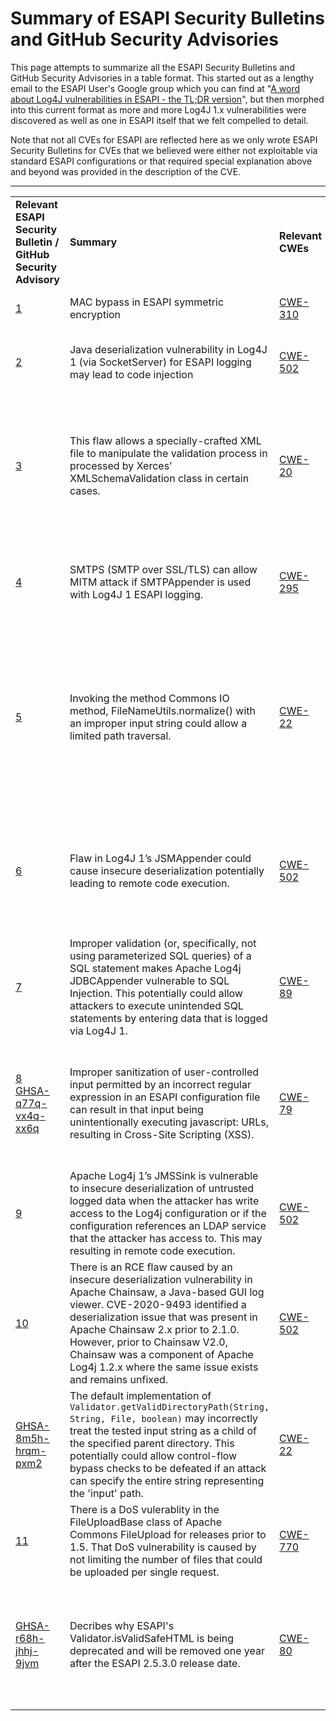 # Summary of ESAPI Security Bulletins and GitHub Security Advisories</h1>
This page attempts to summarize all the ESAPI Security Bulletins and GitHub Security Advisories in a table format. This started out as a lengthy email to the ESAPI User's Google group which you can find at
"[A word about Log4J vulnerabilities in ESAPI - the TL;DR version](https://groups.google.com/a/owasp.org/g/esapi-project-users/c/_CR8d-dpvMU)",
but then morphed into this current format as more and more Log4J 1.x vulnerabilities were discovered as well as one in ESAPI itself that we felt compelled to detail.

Note that not all CVEs for ESAPI are reflected here as we only wrote ESAPI
Security Bulletins for CVEs that we believed were either not exploitable via
standard ESAPI configurations or that required special explanation above and beyond
was provided in the description of the CVE.

---


|||||||
|--- |--- |--- |--- |--- |--- |
|**Relevant ESAPI Security Bulletin / GitHub Security Advisory**|**Summary**|**Relevant CWEs**|**Relevant Vuln ID**|**Notes regarding potential impact**|**ESAPI versions where default configuration is impacted**|
|[1](https://github.com/ESAPI/esapi-java-legacy/blob/develop/documentation/ESAPI-security-bulletin1.pdf)|MAC bypass in ESAPI symmetric encryption|[CWE-310](https://cwe.mitre.org/data/definitions/310.html)|[CVE-2013-5679](https://nvd.nist.gov/vuln/detail/CVE-2013-5679)|MAC check may be bypassed thus not assuring the authenticity of the received ciphertext.|ESAPI 2.x versions before 2.1.0|
|[2](https://github.com/ESAPI/esapi-java-legacy/blob/develop/documentation/ESAPI-security-bulletin2.pdf)|Java deserialization vulnerability in Log4J 1 (via SocketServer) for ESAPI logging may lead to code injection|[CWE-502](https://cwe.mitre.org/data/definitions/502.html)|[CVE-2019-17571](https://nvd.nist.gov/vuln/detail/CVE-2019-17571)|SocketServer is a class presumably intended for aggregating Log4J log events. It is a server-side class. ESAPI does not use it, nor any Log4J 1 classes that use it.|None.ESAPI 2.x versions 2.2.1.0 and later default to use JUL (java.util.logging)|
|[3](https://github.com/ESAPI/esapi-java-legacy/blob/develop/documentation/ESAPI-security-bulletin3.pdf)|This flaw allows a specially-crafted XML file to manipulate the validation process in processed by Xerces’ XMLSchemaValidation class in certain cases.|[CWE-20](https://cwe.mitre.org/data/definitions/20.html)|[SNYK-JAVA-XERCES-608891](https://security.snyk.io/vuln/SNYK-JAVA-XERCES-608891) (related to [CVE-2020-14621](https://nvd.nist.gov/vuln/detail/CVE-2020-14621))|An analysis of the ESAPI and Xerces code shows that ESAPI does not use the vulnerable Xerces class either directly or indirectly.|None, but fixed even with respect to SCA tools for ESAPI 2.2.3.0 and later which AntiSamy 1.6.2, which uses Xerces 2.12.1, where this vulnerability is fixed.|
|[4](https://github.com/ESAPI/esapi-java-legacy/blob/develop/documentation/ESAPI-security-bulletin4.pdf)|SMTPS (SMTP over SSL/TLS) can allow MITM attack if SMTPAppender is used with Log4J 1 ESAPI logging.|[CWE-295](https://cwe.mitre.org/data/definitions/295.html)|[CVE-2020-9488](https://nvd.nist.gov/vuln/detail/CVE-2020-9488)|If you are using Log4J 1’s SMTPAppender in your code, you already have a direct dependency that makes it exploitable. ESAPI does nothing to cause or prevent that.|None. ESAPI uses ConsoleAppender as the default appender even if ESAPI logging is configured to use Log4J 1.|
|[5](https://github.com/ESAPI/esapi-java-legacy/blob/develop/documentation/ESAPI-security-bulletin5.pdf)|Invoking the method Commons IO method, FileNameUtils.normalize() with an improper input string could allow a limited path traversal.|[CWE-22](https://cwe.mitre.org/data/definitions/22.html)|[CVE-2021-29425](https://nvd.nist.gov/vuln/detail/CVE-2021-29425)|Commons IO is being pulled in via AntiSamy, which pulls in Apache Batik-CSS.  Batik-CSS is part of a larger Apache Xmlgraphics Batik family.Nothing in the Batik family of libraries uses org.apache.commons.io.FileNameUtils and neither ESAPI nor AntiSamy use Commons IO directly. Thus ESAPI is not affected by this CVE.|None. However may still show up in SCA output as AntiSamy using latest Apache Commons IO library version (2.6) that still support Java 7. AntiSamy 1.7 and later will require Java 8 as will ESAPI versions after 2.3.|
|[6](https://github.com/ESAPI/esapi-java-legacy/blob/develop/documentation/ESAPI-security-bulletin6.pdf)|Flaw in Log4J 1’s JSMAppender could cause insecure deserialization potentially leading to remote code execution.|[CWE-502](https://cwe.mitre.org/data/definitions/502.html)|[CVE-2021-4104](https://nvd.nist.gov/vuln/detail/CVE-2021-4104)|All versions of ESAPI are vulnerable and impacted if your application is doing all 3 of the following:1) Using the deprecated ESAPI Log4J logging.2) You have changed your default log4j.xml (or log4j.properties) file to use JMSAppender.3) An attacker is able to overwrite the contents of your Log4J 1 configuration file.|None. ESAPI uses ConsoleAppender as the default appender even if ESAPI logging is configured to use Log4J 1.|
|[7](https://github.com/ESAPI/esapi-java-legacy/blob/develop/documentation/ESAPI-security-bulletin7.pdf)|Improper validation (or, specifically, not using parameterized SQL queries) of a SQL statement makes Apache Log4j JDBCAppender vulnerable to SQL Injection. This potentially could allow attackers to execute unintended SQL statements by entering data that is logged via Log4J 1.|[CWE-89](https://cwe.mitre.org/data/definitions/89.html)|[CVE-2022-23305](https://nvd.nist.gov/vuln/detail/CVE-2022-23305)|All versions of ESAPI are vulnerable and impacted if your application is doing both of the following:1) Using the deprecated ESAPI Log4J logging.2) You have changed your default log4j.xml (or log4j.properties) file to use JDBCAppender.|None. ESAPI uses ConsoleAppender as the default appender even if ESAPI logging is configured to use Log4J 1.|
|[8](https://github.com/ESAPI/esapi-java-legacy/blob/develop/documentation/ESAPI-security-bulletin8.pdf)<br/>[GHSA-q77q-vx4q-xx6q](https://github.com/ESAPI/esapi-java-legacy/security/advisories/GHSA-q77q-vx4q-xx6q)|Improper sanitization of user-controlled input permitted by an incorrect regular expression in an ESAPI configuration file can result in that input being unintentionally executing javascript: URLs, resulting in Cross-Site Scripting (XSS).|[CWE-79](https://cwe.mitre.org/data/definitions/79.html)|[CVE-2022-24891](https://nvd.nist.gov/vuln/detail/CVE-2022-24891)|A malformed regular expression in ESAPI’s default AntiSamy policy file, “antisamy-esapi.xml”, accidentally allowed the “:” character to match as a part of the “onsiteURL” regular expression. This allowed 'javascript:' pseudo-URIs to slip past ESAPI which could result in XSS vulnerabilities. Note that this vulnerability dates back at least to the ESAPI 1.4 release.|ESAPI 1.4 and all ESAPI 2.x versions before 2.3.0.0.|
|[9](https://github.com/ESAPI/esapi-java-legacy/blob/develop/documentation/ESAPI-security-bulletin9.pdf)|Apache Log4j 1’s JMSSink is vulnerable to insecure deserialization of untrusted logged data when the attacker has write access to the Log4j configuration or if the configuration references an LDAP service that the attacker has access to. This may resulting in remote code execution.|[CWE-502](https://cwe.mitre.org/data/definitions/502.html)|[CVE-2022-23302](https://nvd.nist.gov/vuln/detail/CVE-2022-23302)|Remote Code Execution is possible.|None. ESAPI uses ConsoleAppender as the default appender even if ESAPI logging is configured to use Log4J 1.|
|[10](https://github.com/ESAPI/esapi-java-legacy/blob/develop/documentation/ESAPI-security-bulletin10.pdf)|There is an RCE flaw caused by an insecure deserialization vulnerability in Apache Chainsaw, a Java-based GUI log viewer.            CVE-2020-9493 identified a deserialization issue that was present in Apache Chainsaw 2.x prior to 2.1.0. However, prior to Chainsaw V2.0, Chainsaw was a component of Apache Log4j 1.2.x where the same issue exists and remains unfixed.|[CWE-502](https://cwe.mitre.org/data/definitions/502.html)|[CVE-2022-23307](https://nvd.nist.gov/vuln/detail/CVE-2022-23307)|Remote Code Execution is possible if you are running Apache Chainsaw 1.x from the Apache Log4J 1.2.x jar.|None. ESAPI uses ConsoleAppender as the default appender even if ESAPI logging is configured to use Log4J 1.|
|[GHSA-8m5h-hrqm-pxm2](https://github.com/ESAPI/esapi-java-legacy/security/advisories/GHSA-8m5h-hrqm-pxm2)|The default implementation of `Validator.getValidDirectoryPath(String, String, File, boolean)` may incorrectly treat the tested input string as a child of the specified parent directory. This potentially could allow control-flow bypass checks to be defeated if an attack can specify the entire string representing the 'input' path.|[CWE-22](https://cwe.mitre.org/data/definitions/22.html)|[CVE-2022-23457](https://nvd.nist.gov/vuln/detail/CVE-2022-23457)|Control-flow bypass may be possible.|ESAPI 2.x, prior to the ESAPI 2.3.0.0 release. Version 2.3.0.0 and later are patched.|
|[11](https://github.com/ESAPI/esapi-java-legacy/blob/develop/documentation/ESAPI-security-bulletin11.pdf)|There is a DoS vulerablity in the FileUploadBase class of Apache Commons FileUpload for releases prior to 1.5. That DoS vulnerability is caused by not limiting the number of files that could be uploaded per single request.|[CWE-770](https://cwe.mitre.org/data/definitions/770.html)|[CVE-2023-24998](https://nvd.nist.gov/vuln/detail/CVE-2023-24998)|None. ESAPI uses a subclass of the affected FileUpladBase abstract class from Apache Commons FileUpload to which a new setFileCountMax() method was added.|Addressed in ESAPI 2.5.2.0 and later.|
|[GHSA-r68h-jhhj-9jvm](https://github.com/ESAPI/esapi-java-legacy/security/advisories/GHSA-r68h-jhhj-9jvm)|Decribes why ESAPI's Validator.isValidSafeHTML is being deprecated and will be removed one year after the ESAPI 2.5.3.0 release date.|[CWE-80](https://cwe.mitre.org/data/definitions/80.html)|N/A (no CVE)|XSS may be possible depending on how the method is used.|All ESAPI versions (all 1.x and 2.x versions). No patch is available until the methods are deleted one year after the ESAPI 2.5.3.0 release date.|


